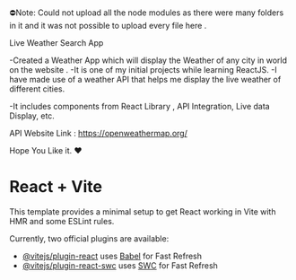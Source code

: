 ⛔Note: Could not upload all the node modules as there were many folders in it and it was not possible to upload every file here . 

Live Weather Search App 

-Created a Weather App which will display the Weather of any city in world on the website . 
-It is one of my initial projects while learning ReactJS. 
-I have made use of a weather API that helps me display the live weather of different cities.

-It includes components from React Library , API Integration, Live data Display, etc.

API Website Link : https://openweathermap.org/


Hope You Like it. ❤️

# React + Vite

This template provides a minimal setup to get React working in Vite with HMR and some ESLint rules.

Currently, two official plugins are available:

- [@vitejs/plugin-react](https://github.com/vitejs/vite-plugin-react/blob/main/packages/plugin-react/README.md) uses [Babel](https://babeljs.io/) for Fast Refresh
- [@vitejs/plugin-react-swc](https://github.com/vitejs/vite-plugin-react-swc) uses [SWC](https://swc.rs/) for Fast Refresh
